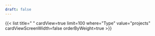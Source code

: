 ```yaml
---
draft: false
---
```


{{< list title=" " cardView=true limit=100 where="Type" value="projects" cardViewScreenWidth=false orderByWeight=true >}}